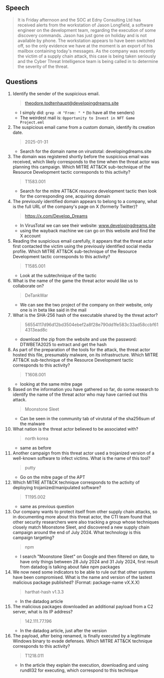 ## Speech
> It is Friday afternoon and the SOC at Edny Consulting Ltd has received alerts from the workstation of Jason Longfield, a software engineer on the development team, regarding the execution of some discovery commands. Jason has just gone on holiday and is not available by phone. The workstation appears to have been switched off, so the only evidence we have at the moment is an export of his mailbox containing today's messages. As the company was recently the victim of a supply chain attack, this case is being taken seriously and the Cyber Threat Intelligence team is being called in to determine the severity of the threat.

## Questions
1. Identify the sender of the suspicious email.
	> theodore.todtenhaupt@developingdreams.site
	- I simply did: `grep -H "From: " *` (to have all the senders)
	- The weirdest mail is: `Opportunity to Invest in NFT Game Project.eml`
2. The suspicious email came from a custom domain, identify its creation date.
	> 2025-01-31
	- Search for the domain name on virustotal: developingdreams.site
3. The domain was registered shortly before the suspicious email was received, which likely corresponds to the time when the threat actor was planning this campaign. Which MITRE ATT&CK sub-technique of the Resource Development tactic corresponds to this activity?
	> T1583.001
	- Search for the mitre ATT&CK resource development tactic then look for the corresponding one, acquiring domain
4. The previously identified domain appears to belong to a company, what is the full URL of the company's page on X (formerly Twitter)?
	> https://x.com/Develop_Dreams
	- In VirusTotal we can see their website:  www.developingdreams.site
	- using the wayback machine we can go on this website and find the X account
5. Reading the suspicious email carefully, it appears that the threat actor first contacted the victim using the previously identified social media profile. Which MITRE ATT&CK sub-technique of the Resource Development tactic corresponds to this activity?
	> T1585.001
	- Look at the subtechnique of the tactic
6. What is the name of the game the threat actor would like us to collaborate on?
	> DeTankWar
	- We can see the two project of the company on their website, only one is in beta like said in the mail
7. What is the SHA-256 hash of the executable shared by the threat actor?
	> 56554117d96d12bd3504ebef2a8f28e790dd1fe583c33ad58ccbf614313ead8c
	- download the zip from the website and use the password: DTWBETA2025 to extract and get the hash
8. As part of the preparation of the tools for the attack, the threat actor hosted this file, presumably malware, on its infrastructure. Which MITRE ATT&CK sub-technique of the Resource Development tactic corresponds to this activity?
	> T1608.001
	- looking at the same mitre page
9. Based on the information you have gathered so far, do some research to identify the name of the threat actor who may have carried out this attack.
	> Moonstone Sleet
	- Can be seen in the community tab of virutotal of the sha256sum of the malware
10. What nation is the threat actor believed to be associated with?
	> north korea
	- same as before
11. Another campaign from this threat actor used a trojanized version of a well-known software to infect victims. What is the name of this tool?
	> putty
	- Go on the mitre page of the APT
12. Which MITRE ATT&CK technique corresponds to the activity of deploying trojanized/manipulated software?
	> T1195.002
	- same as previous question
13. Our company wants to protect itself from other supply chain attacks, so in documenting more about this threat actor, the CTI team found that other security researchers were also tracking a group whose techniques closely match Moonstone Sleet, and discovered a new supply chain campaign around the end of July 2024. What technology is this campaign targeting?
	> npm
	- I search "Moonstone Sleet" on Google and then filtered on date, to have only things between 28 July 2024 and 31 July 2024, first result from datadog is talking about fake npm packages
14. We now need some indicators to be able to rule out that other systems have been compromised. What is the name and version of the lastest malicious package published? (Format: package-name vX.X.X)
	> harthat-hash v1.3.3
	- In the datadog article
15. The malicious packages downloaded an additional payload from a C2 server, what is its IP address?
	> 142.111.77.196
	- In the datadog article, just after the version
16. The payload, after being renamed, is finally executed by a legitimate Windows binary to evade defenses. Which MITRE ATT&CK technique corresponds to this activity?
	> T1218.011 
	- In the article they explain the execution, downloading and using rundll32 for executing, which correspond to this technique